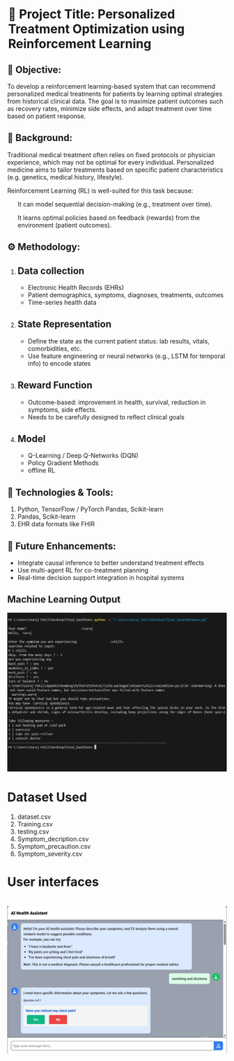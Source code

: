 <div class="head">
<h1>
<legend>📌 Project Title: Personalized Treatment Optimization using Reinforcement Learning</legend>
</h1>
</div>


<div class="overview">
<h2>🎯 Objective:</h2>
<p>To develop a reinforcement learning-based system that can recommend personalized medical treatments for patients by learning optimal strategies from historical clinical data. The goal is to maximize patient outcomes such as recovery rates, minimize side effects, and adapt treatment over time based on patient response.</p>
</div>


<div class="background">
<h2>🧠 Background:</h2>
<p>Traditional medical treatment often relies on fixed protocols or physician experience, which may not be optimal for every individual. Personalized medicine aims to tailor treatments based on specific patient characteristics (e.g. genetics, medical history, lifestyle).

Reinforcement Learning (RL) is well-suited for this task because:
<ol>
It can model sequential decision-making (e.g., treatment over time).

It learns optimal policies based on feedback (rewards) from the environment (patient outcomes).</ol>
</p>
</div>


<div class="methadology">
<h2>⚙️ Methodology:</h2>
<ol><li><h2>Data collection</h2></li>
<ul><li>Electronic Health Records (EHRs)</li>
<li>Patient demographics, symptoms, diagnoses, treatments, outcomes</li>
<li>Time-series health data</li></ul>

<li><h2>State Representation</h2></li>
<ul><li>Define the state as the current patient status: lab results, vitals, comorbidities, etc.</li>
<li>Use feature engineering or neural networks (e.g., LSTM for temporal info) to encode states</li></ul>

<li><h2>Reward Function</h2></li>
<ul><li>Outcome-based: improvement in health, survival, reduction in symptoms, side effects.</li>
<li>Needs to be carefully designed to reflect clinical goals</li></ul>


<li><h2>Model</h2></li>
<ul><li>Q-Learning / Deep Q-Networks (DQN)</li>
<li>Policy Gradient Methods</li>
<li>offline RL</li></ul>
</ol>


<div class="technologies"><h2>🧪 Technologies & Tools:</h2>
<ol><li>Python, TensorFlow / PyTorch
Pandas, Scikit-learn</li>
<li>Pandas, Scikit-learn</li>
<li>EHR data formats like FHIR</li>
</ol>
    
<div class="future"><h2>🚀 Future Enhancements:</h2>
<ul><li>Integrate causal inference to better understand treatment effects
</li>
<li>Use multi-agent RL for co-treatment planning</li>
<li>Real-time decision support integration in hospital systems</li>
</div>


<div class="output">
<h2>Machine Learning Output</h2>
<img src='hackathon_op.png'>
</div>


<div class="datasets">
<h1>Dataset Used</h1>
<ol><li>dataset.csv</li>
<li>Training.csv</li>
<li>testing.csv</li>
<li>Symptom_decription.csv</li>
<li>Symptom_precaution.csv</li>
<li>Symptom_severity.csv</li></ol>
</div>


<div class="user interface">
<h1>User interfaces<h1>
<img src='ui_hackathon.jpg'>